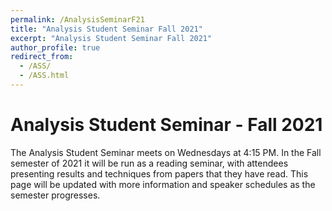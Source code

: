 ```yaml
---
permalink: /AnalysisSeminarF21
title: "Analysis Student Seminar Fall 2021"
excerpt: "Analysis Student Seminar Fall 2021"
author_profile: true
redirect_from: 
  - /ASS/
  - /ASS.html
---
```


# Analysis Student Seminar - Fall 2021

The Analysis Student Seminar meets on Wednesdays at 4:15 PM. In the Fall semester of 2021 it will be run as a reading seminar, with attendees presenting results and techniques from papers that they have read. This page will be updated with more information and speaker schedules as the semester progresses.